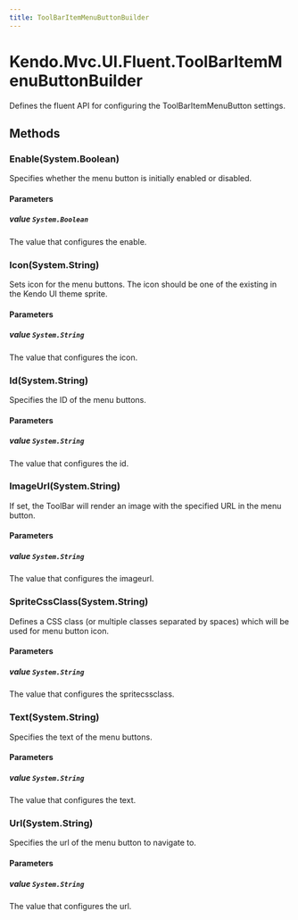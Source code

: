 ```yaml
---
title: ToolBarItemMenuButtonBuilder
---
```


# Kendo.Mvc.UI.Fluent.ToolBarItemMenuButtonBuilder
Defines the fluent API for configuring the ToolBarItemMenuButton settings.




## Methods


### Enable(System.Boolean)
Specifies whether the menu button is initially enabled or disabled.


#### Parameters

##### value `System.Boolean`
The value that configures the enable.





### Icon(System.String)
Sets icon for the menu buttons. The icon should be one of the existing in the Kendo UI theme sprite.


#### Parameters

##### value `System.String`
The value that configures the icon.





### Id(System.String)
Specifies the ID of the menu buttons.


#### Parameters

##### value `System.String`
The value that configures the id.





### ImageUrl(System.String)
If set, the ToolBar will render an image with the specified URL in the menu button.


#### Parameters

##### value `System.String`
The value that configures the imageurl.





### SpriteCssClass(System.String)
Defines a CSS class (or multiple classes separated by spaces) which will be used for menu button icon.


#### Parameters

##### value `System.String`
The value that configures the spritecssclass.





### Text(System.String)
Specifies the text of the menu buttons.


#### Parameters

##### value `System.String`
The value that configures the text.





### Url(System.String)
Specifies the url of the menu button to navigate to.


#### Parameters

##### value `System.String`
The value that configures the url.






